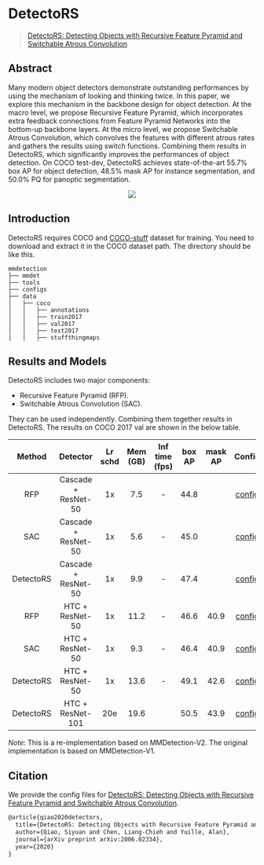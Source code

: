 # DetectoRS

> [DetectoRS: Detecting Objects with Recursive Feature Pyramid and Switchable Atrous Convolution](https://arxiv.org/abs/2006.02334)

<!-- [ALGORITHM] -->

## Abstract

Many modern object detectors demonstrate outstanding performances by using the mechanism of looking and thinking twice. In this paper, we explore this mechanism in the backbone design for object detection. At the macro level, we propose Recursive Feature Pyramid, which incorporates extra feedback connections from Feature Pyramid Networks into the bottom-up backbone layers. At the micro level, we propose Switchable Atrous Convolution, which convolves the features with different atrous rates and gathers the results using switch functions. Combining them results in DetectoRS, which significantly improves the performances of object detection. On COCO test-dev, DetectoRS achieves state-of-the-art 55.7% box AP for object detection, 48.5% mask AP for instance segmentation, and 50.0% PQ for panoptic segmentation.

<div align=center>
<img src="https://user-images.githubusercontent.com/40661020/143877901-24451581-2c50-4a54-b000-c4cb111e29ad.png"/>
</div>

## Introduction

DetectoRS requires COCO and [COCO-stuff](http://calvin.inf.ed.ac.uk/wp-content/uploads/data/cocostuffdataset/stuffthingmaps_trainval2017.zip) dataset for training. You need to download and extract it in the COCO dataset path.
The directory should be like this.

```none
mmdetection
├── mmdet
├── tools
├── configs
├── data
│   ├── coco
│   │   ├── annotations
│   │   ├── train2017
│   │   ├── val2017
│   │   ├── test2017
|   |   ├── stuffthingmaps
```

## Results and Models

DetectoRS includes two major components:

- Recursive Feature Pyramid (RFP).
- Switchable Atrous Convolution (SAC).

They can be used independently.
Combining them together results in DetectoRS.
The results on COCO 2017 val are shown in the below table.

|  Method   |      Detector       | Lr schd | Mem (GB) | Inf time (fps) | box AP | mask AP |                                                         Config                                                          |                                                                                                                                                         Download                                                                                                                                                         |
| :-------: | :-----------------: | :-----: | :------: | :------------: | :----: | :-----: | :---------------------------------------------------------------------------------------------------------------------: | :----------------------------------------------------------------------------------------------------------------------------------------------------------------------------------------------------------------------------------------------------------------------------------------------------------------------: |
|    RFP    | Cascade + ResNet-50 |   1x    |   7.5    |       -        |  44.8  |         |    [config](https://github.com/open-mmlab/mmdetection/tree/master/configs/detectors/cascade_rcnn_r50_rfp_1x_coco.py)    |             [model](https://download.openmmlab.com/mmdetection/v2.0/detectors/cascade_rcnn_r50_rfp_1x_coco/cascade_rcnn_r50_rfp_1x_coco-8cf51bfd.pth) \| [log](https://download.openmmlab.com/mmdetection/v2.0/detectors/cascade_rcnn_r50_rfp_1x_coco/cascade_rcnn_r50_rfp_1x_coco_20200624_104126.log.json)             |
|    SAC    | Cascade + ResNet-50 |   1x    |   5.6    |       -        |  45.0  |         |    [config](https://github.com/open-mmlab/mmdetection/tree/master/configs/detectors/cascade_rcnn_r50_sac_1x_coco.py)    |             [model](https://download.openmmlab.com/mmdetection/v2.0/detectors/cascade_rcnn_r50_sac_1x_coco/cascade_rcnn_r50_sac_1x_coco-24bfda62.pth) \| [log](https://download.openmmlab.com/mmdetection/v2.0/detectors/cascade_rcnn_r50_sac_1x_coco/cascade_rcnn_r50_sac_1x_coco_20200624_104402.log.json)             |
| DetectoRS | Cascade + ResNet-50 |   1x    |   9.9    |       -        |  47.4  |         | [config](https://github.com/open-mmlab/mmdetection/tree/master/configs/detectors/detectors_cascade_rcnn_r50_1x_coco.py) | [model](https://download.openmmlab.com/mmdetection/v2.0/detectors/detectors_cascade_rcnn_r50_1x_coco/detectors_cascade_rcnn_r50_1x_coco-32a10ba0.pth) \| [log](https://download.openmmlab.com/mmdetection/v2.0/detectors/detectors_cascade_rcnn_r50_1x_coco/detectors_cascade_rcnn_r50_1x_coco_20200706_001203.log.json) |
|    RFP    |   HTC + ResNet-50   |   1x    |   11.2   |       -        |  46.6  |  40.9   |        [config](https://github.com/open-mmlab/mmdetection/tree/master/configs/detectors/htc_r50_rfp_1x_coco.py)         |                               [model](https://download.openmmlab.com/mmdetection/v2.0/detectors/htc_r50_rfp_1x_coco/htc_r50_rfp_1x_coco-8ff87c51.pth) \| [log](https://download.openmmlab.com/mmdetection/v2.0/detectors/htc_r50_rfp_1x_coco/htc_r50_rfp_1x_coco_20200624_103053.log.json)                               |
|    SAC    |   HTC + ResNet-50   |   1x    |   9.3    |       -        |  46.4  |  40.9   |        [config](https://github.com/open-mmlab/mmdetection/tree/master/configs/detectors/htc_r50_sac_1x_coco.py)         |                               [model](https://download.openmmlab.com/mmdetection/v2.0/detectors/htc_r50_sac_1x_coco/htc_r50_sac_1x_coco-bfa60c54.pth) \| [log](https://download.openmmlab.com/mmdetection/v2.0/detectors/htc_r50_sac_1x_coco/htc_r50_sac_1x_coco_20200624_103111.log.json)                               |
| DetectoRS |   HTC + ResNet-50   |   1x    |   13.6   |       -        |  49.1  |  42.6   |     [config](https://github.com/open-mmlab/mmdetection/tree/master/configs/detectors/detectors_htc_r50_1x_coco.py)      |                   [model](https://download.openmmlab.com/mmdetection/v2.0/detectors/detectors_htc_r50_1x_coco/detectors_htc_r50_1x_coco-329b1453.pth) \| [log](https://download.openmmlab.com/mmdetection/v2.0/detectors/detectors_htc_r50_1x_coco/detectors_htc_r50_1x_coco_20200624_103659.log.json)                   |
| DetectoRS |  HTC + ResNet-101   |   20e   |   19.6   |                |  50.5  |  43.9   |    [config](https://github.com/open-mmlab/mmdetection/tree/master/configs/detectors/detectors_htc_r101_20e_coco.py)     |       [model](https://download.openmmlab.com/mmdetection/v2.0/detectors/detectors_htc_r101_20e_coco/detectors_htc_r101_20e_coco_20210419_203638-348d533b.pth) \| [log](https://download.openmmlab.com/mmdetection/v2.0/detectors/detectors_htc_r101_20e_coco/detectors_htc_r101_20e_coco_20210419_203638.log.json)       |

*Note*: This is a re-implementation based on MMDetection-V2.
The original implementation is based on MMDetection-V1.

## Citation

We provide the config files for [DetectoRS: Detecting Objects with Recursive Feature Pyramid and Switchable Atrous Convolution](https://arxiv.org/pdf/2006.02334.pdf).

```latex
@article{qiao2020detectors,
  title={DetectoRS: Detecting Objects with Recursive Feature Pyramid and Switchable Atrous Convolution},
  author={Qiao, Siyuan and Chen, Liang-Chieh and Yuille, Alan},
  journal={arXiv preprint arXiv:2006.02334},
  year={2020}
}
```
